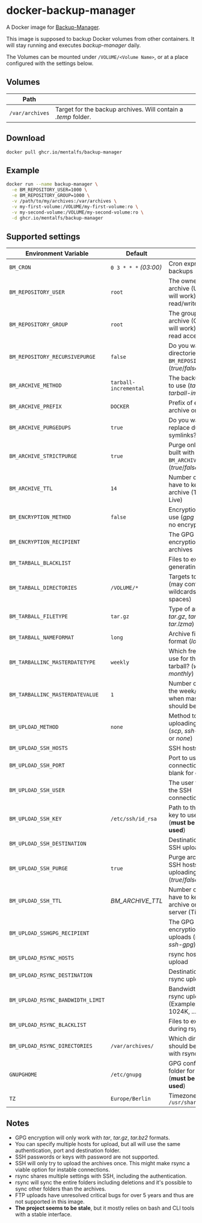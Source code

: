 # docker-backup-manager
A Docker image for [Backup-Manager](https://github.com/sukria/Backup-Manager).

This image is supposed to backup Docker volumes from other containers. It will stay running and executes *backup-manager* daily.

The Volumes can be mounted under `/VOLUME/<Volume Name>`, or at a place configured with the settings below.


## Volumes

| Path            |                                                                |
|-----------------|-----------------------------------------------------------------
| `/var/archives` | Target for the backup archives. Will contain a *.temp* folder. |


## Download

```
docker pull ghcr.io/mentalfs/backup-manager
```

## Example

```bash
docker run --name backup-manager \
  -e BM_REPOSITORY_USER=1000 \
  -e BM_REPOSITORY_GROUP=1000 \
  -v /path/to/my/archives:/var/archives \
  -v my-first-volume:/VOLUME/my-first-volume:ro \
  -v my-second-volume:/VOLUME/my-second-volume:ro \
  -d ghcr.io/mentalfs/backup-manager
```


## Supported settings

| Environment Variable              | Default               |                                                                               |
|-----------------------------------|-----------------------|-------------------------------------------------------------------------------|
| `BM_CRON`                         | `0 3 * * *` *(03:00)* | Cron expression for backups                                                   |
| `BM_REPOSITORY_USER`              | `root`                | The owner of the archive (UID numbers will work), will have read/write access |
| `BM_REPOSITORY_GROUP`             | `root`                | The group of the archive (GID numbers will work), will have read access only  |
| `BM_REPOSITORY_RECURSIVEPURGE`    | `false`               | Do you want to purge directories under `BM_REPOSITORY_ROOT`? (*true*/*false*) |
| `BM_ARCHIVE_METHOD`               | `tarball-incremental` | The backup method to use (*tarball* or *tarball-imcremental*)                 |
| `BM_ARCHIVE_PREFIX`               | `DOCKER`              | Prefix of every archive on that box                                           |
| `BM_ARCHIVE_PURGEDUPS`            | `true`                | Do you want to replace duplicates by symlinks?                                |
| `BM_ARCHIVE_STRICTPURGE`          | `true`                | Purge only archives built with `BM_ARCHIVE_PREFIX`? (*true*/*false*)          |
| `BM_ARCHIVE_TTL`                  | `14`                  | Number of days we have to keep an archive (Time To Live)                      |
| `BM_ENCRYPTION_METHOD`            | `false`               | Encryption method to use (*gpg* or *false* for no encryption)                 |
| `BM_ENCRYPTION_RECIPIENT`         | ` `                   | The GPG ID used for encryption of archives                                    |
| `BM_TARBALL_BLACKLIST`            | ` `                   | Files to exclude when generating tarballs                                     |
| `BM_TARBALL_DIRECTORIES`          | `/VOLUME/*`           | Targets to backup (may contain wildcards, but no spaces)                      |
| `BM_TARBALL_FILETYPE`             | `tar.gz`              | Type of archives (*tar*, *tar.gz*, *tar.bz2*, *tar.xz*, *tar.lzma*)           |
| `BM_TARBALL_NAMEFORMAT`           | `long`                | Archive filename format (*long* or *short*)                                   |
| `BM_TARBALLINC_MASTERDATETYPE`    | `weekly`              | Which frequency to use for the master tarball? (*weekly*, *monthly*)          |
| `BM_TARBALLINC_MASTERDATEVALUE`   | `1`                   | Number of the day, in the week/month when master tarballs should be made      |
| `BM_UPLOAD_METHOD`                | `none`                | Method to use for uploading archives (*scp*, *ssh-gpg*, *rsync* or *none*)    |
| `BM_UPLOAD_SSH_HOSTS`             | ` `                   | SSH hosts for upload                                                          |
| `BM_UPLOAD_SSH_PORT`              | ` `                   | Port to use for SSH connections (leave blank for default one)                 |
| `BM_UPLOAD_SSH_USER`              | ` `                   | The user to use for the SSH connections/transfers                             |
| `BM_UPLOAD_SSH_KEY`               | `/etc/ssh/id_rsa`     | Path to the private key to use for SSH (**must be mounted if used**)          |
| `BM_UPLOAD_SSH_DESTINATION`       | ` `                   | Destination (path) for SSH uploads                                            |
| `BM_UPLOAD_SSH_PURGE`             | `true`                | Purge archives on SSH hosts before uploading? (*true*/*false*)                |
| `BM_UPLOAD_SSH_TTL`               | *BM_ARCHIVE_TTL*      | Number of days we have to keep an archive on SSH server (Time To Live)        |
| `BM_UPLOAD_SSHGPG_RECIPIENT`      | ` `                   | The GPG ID used for encryption of SSH uploads (method *ssh-gpg*)              |
| `BM_UPLOAD_RSYNC_HOSTS`           | ` `                   | rsync hosts for upload                                                        |
| `BM_UPLOAD_RSYNC_DESTINATION`     | ` `                   | Destination (path) for rsync uploads                                          |
| `BM_UPLOAD_RSYNC_BANDWIDTH_LIMIT` | ` `                   | Bandwidth limit for rsync uploads (Example: 32M, 1024K, ...)                  |
| `BM_UPLOAD_RSYNC_BLACKLIST`       | ` `                   | Files to exclude during rsync uploads                                         |
| `BM_UPLOAD_RSYNC_DIRECTORIES`     | `/var/archives/`      | Which directories should be backed up with rsync                              |
| `GNUPGHOME`                       | `/etc/gnupg`          | GPG configuration folder for encryption (**must be mounted if used**)         |
| `TZ`                              | `Europe/Berlin`       | Timezone from `/usr/share/zoneinfo`                                           |


## Notes

* GPG encryption will only work with *tar*, *tar.gz*, *tar.bz2* formats.
* You can specify multiple hosts for upload, but all will use the same authentication, port and destination folder.
* SSH passwords or keys with password are not supported.
* SSH will only try to upload the archives once. This might make rsync a viable option for instable connections.
* rsync shares multiple settings with SSH, including the authentication.
* rsync will sync the entire folders including deletions and it's possible to sync other folders than the archives.
* FTP uploads have unresolved critical bugs for over 5 years and thus are not supported in this image.
* **The project seems to be stale**, but it mostly relies on bash and CLI tools with a stable interface.
